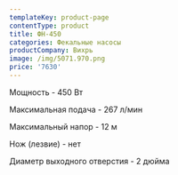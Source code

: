 ```yaml
---
templateKey: product-page
contentType: product
title: ФН-450
categories: Фекальные насосы
productCompany: Вихрь
image: /img/5071.970.png
price: '7630'
---
```

Мощность - 450 Вт

Максимальная подача - 267 л/мин

Максимальный напор - 12 м

Нож (лезвие) - нет

Диаметр выходного отверстия - 2 дюйма
